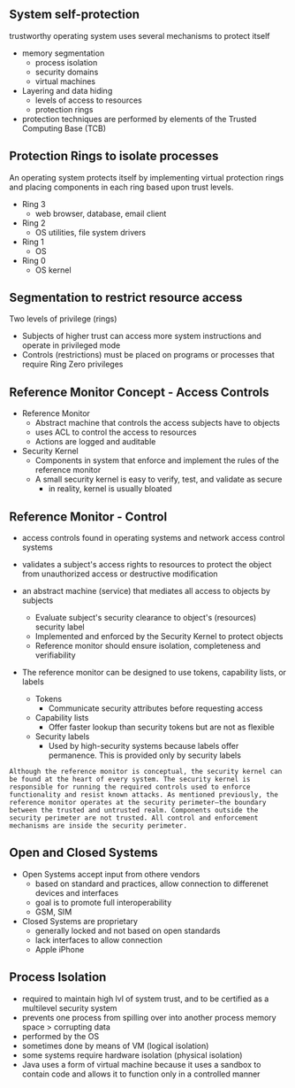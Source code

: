 ## System self-protection

trustworthy operating system uses several mechanisms to protect itself
* memory segmentation
  * process isolation
  * security domains
  * virtual machines
* Layering and data hiding
  * levels of access to resources
  * protection rings
* protection techniques are performed by elements of the Trusted Computing Base (TCB)

## Protection Rings to isolate processes

An operating system protects itself by implementing virtual protection rings and placing components in each ring based upon trust levels.
* Ring 3
  * web browser, database, email client
* Ring 2
  * OS utilities, file system drivers
* Ring 1
  * OS
* Ring 0
  * OS kernel
  
## Segmentation to restrict resource access
Two levels of privilege (rings)
* Subjects of higher trust can access more system instructions and operate in privileged mode
* Controls (restrictions) must be placed on programs or processes that require Ring Zero privileges

## Reference Monitor Concept - Access Controls
* Reference Monitor 
  * Abstract machine that controls the access subjects have to objects
  * uses ACL to control the access to resources
  * Actions are logged and auditable
* Security Kernel 
  * Components in system that enforce and implement the rules of the reference monitor
  * A small security kernel is easy to verify, test, and validate as secure
    * in reality, kernel is usually bloated
    
    
## Reference Monitor - Control
* access controls found in operating systems and network access control systems
* validates a subject's access rights to resources to protect the object from unauthorized access or destructive modification
* an abstract machine (service) that mediates all access to objects by subjects
  * Evaluate subject's security clearance to object's (resources) security label
  * Implemented and enforced by the Security Kernel to protect objects
  * Reference monitor should ensure isolation, completeness and verifiability

* The reference monitor can be designed to use tokens, capability lists, or labels
  * Tokens
    * Communicate security attributes before requesting access
  * Capability lists
    * Offer faster lookup than security tokens but are not as flexible
  * Security labels
    * Used by high-security systems because labels offer permanence. This is provided only by security labels
    
`
Although the reference monitor is conceptual, the security kernel can be found at the heart of every system. The security kernel is responsible for running the required controls used to enforce functionality and resist known attacks. As mentioned previously, the reference monitor operates at the security perimeter—the boundary between the trusted and untrusted realm. Components outside the security perimeter are not trusted. All control and enforcement mechanisms are inside the security perimeter.
`

## Open and Closed Systems

* Open Systems accept input from othere vendors
  * based on standard and practices, allow connection to differenet devices and interfaces
  * goal is to promote full interoperability
  * GSM, SIM
* Closed Systems are proprietary
  * generally locked and not based on open standards
  * lack interfaces to allow connection
  * Apple iPhone
  
## Process Isolation
* required to maintain high lvl of system trust, and to be certified as a multilevel security system
* prevents one process from spilling over into another process memory space > corrupting data
* performed by the OS
* sometimes done by means of VM (logical isolation)
* some systems require hardware isolation (physical isolation)
* Java uses a form of virtual machine because it uses a sandbox to contain code and allows it to function only in a controlled manner
